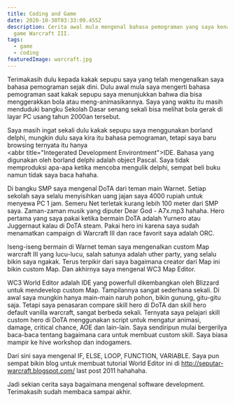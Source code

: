 ```yaml
---
title: Coding and Game
date: 2020-10-30T03:33:09.455Z
description: Cerita awal mula mengenal bahasa pemograman yang saya kenal melalui
  game Warcraft III.
tags:
  - game
  - coding
featuredImage: warcraft.jpg
---
```

Terimakasih dulu kepada kakak sepupu saya yang telah mengenalkan saya bahasa pemograman sejak dini. Dulu awal mula saya mengerti bahasa pemograman saat kakak sepupu saya menunjukkan bahwa dia bisa menggerakkan bola atau meng-animasikannya. Saya yang waktu itu masih menduduki bangku Sekolah Dasar senang sekali bisa melihat bola gerak di layar PC usang tahun 2000an tersebut.

Saya masih ingat sekali dulu kakak sepupu saya menggunakan borland delphi, mungkin dulu saya kira itu bahasa pemograman, tetapi saya baru browsing ternyata itu hanya <abbr title="Integerated Development Environtment">IDE</abbr>. Bahasa yang digunakan oleh borland delphi adalah object Pascal. Saya tidak memproduksi apa-apa ketika mencoba mengulik delphi, sempat beli buku namun tidak saya baca hahaha.

Di bangku SMP saya mengenal DoTA dari teman main Warnet. Setiap sekolah saya selalu menyisihkan uang jajan saya 4000 rupiah untuk menyewa PC 1 jam. Semeru Net terletak kurang lebih 100 meter dari SMP saya. Zaman-zaman musik yang diputer Dear God - A7x.mp3 hahaha. Hero pertama yang saya pakai ketika bermain DoTA adalah Yurnero atau Juggernaut kalau di DoTA steam. Pakai hero ini karena saya sudah menamatkan campaign di Warcraft III dan race favorit saya adalah ORC.

Iseng-iseng bermain di Warnet teman saya mengenalkan custom Map warcraft III yang lucu-lucu, salah satunya adalah uther party, yang selalu bikin saya ngakak. Terus terpikir dari saya bagaimana creator dari Map ini bikin custom Map. Dan akhirnya saya mengenal WC3 Map Editor.

WC3 World Editor adalah IDE yang powerfull dikembangkan oleh Blizzard untuk mendevelop custom Map. Tampilannya sangat sederhana sekali. Di awal saya mungkin hanya main-main naruh pohon, bikin gunung, gitu-gitu saja. Tetapi saya penasaran compare skill hero di DoTA dan skill hero default vanilla warcraft, sangat berbeda sekali. Ternyata saya pelajari skill custom hero di DoTA menggunakan script untuk mengatur animasi, damage, critical chance, AOE dan lain-lain. Saya sendiripun mulai bergerilya baca-baca tentang bagaimana cara untuk membuat custom skill. Saya biasa mampir ke hive workshop dan indogamers.

Dari sini saya mengenal IF, ELSE, LOOP, FUNCTION, VARIABLE. Saya pun sempat bikin blog untuk membuat tutorial World Editor ini di <http://seputar-warcraft.blogspot.com/> last post 2011 hahahaha.

Jadi sekian cerita saya bagaimana mengenal software development. Terimakasih sudah membaca sampai akhir.